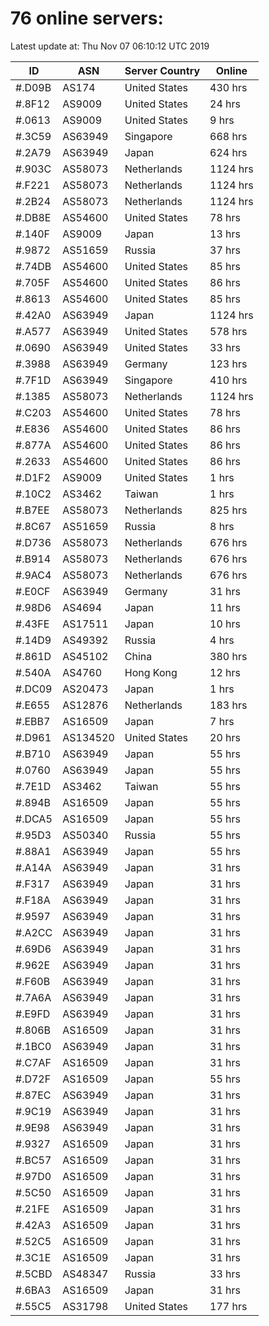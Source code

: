 # 76 online servers:

Latest update at: Thu Nov 07 06:10:12 UTC 2019

| ID | ASN | Server Country | Online |
| -- | --- | -------------- | ------ |
| #.D09B | AS174 | United States | 430 hrs |
| #.8F12 | AS9009 | United States | 24 hrs |
| #.0613 | AS9009 | United States | 9 hrs |
| #.3C59 | AS63949 | Singapore | 668 hrs |
| #.2A79 | AS63949 | Japan | 624 hrs |
| #.903C | AS58073 | Netherlands | 1124 hrs |
| #.F221 | AS58073 | Netherlands | 1124 hrs |
| #.2B24 | AS58073 | Netherlands | 1124 hrs |
| #.DB8E | AS54600 | United States | 78 hrs |
| #.140F | AS9009 | Japan | 13 hrs |
| #.9872 | AS51659 | Russia | 37 hrs |
| #.74DB | AS54600 | United States | 85 hrs |
| #.705F | AS54600 | United States | 86 hrs |
| #.8613 | AS54600 | United States | 85 hrs |
| #.42A0 | AS63949 | Japan | 1124 hrs |
| #.A577 | AS63949 | United States | 578 hrs |
| #.0690 | AS63949 | United States | 33 hrs |
| #.3988 | AS63949 | Germany | 123 hrs |
| #.7F1D | AS63949 | Singapore | 410 hrs |
| #.1385 | AS58073 | Netherlands | 1124 hrs |
| #.C203 | AS54600 | United States | 78 hrs |
| #.E836 | AS54600 | United States | 86 hrs |
| #.877A | AS54600 | United States | 86 hrs |
| #.2633 | AS54600 | United States | 86 hrs |
| #.D1F2 | AS9009 | United States | 1 hrs |
| #.10C2 | AS3462 | Taiwan | 1 hrs |
| #.B7EE | AS58073 | Netherlands | 825 hrs |
| #.8C67 | AS51659 | Russia | 8 hrs |
| #.D736 | AS58073 | Netherlands | 676 hrs |
| #.B914 | AS58073 | Netherlands | 676 hrs |
| #.9AC4 | AS58073 | Netherlands | 676 hrs |
| #.E0CF | AS63949 | Germany | 31 hrs |
| #.98D6 | AS4694 | Japan | 11 hrs |
| #.43FE | AS17511 | Japan | 10 hrs |
| #.14D9 | AS49392 | Russia | 4 hrs |
| #.861D | AS45102 | China | 380 hrs |
| #.540A | AS4760 | Hong Kong | 12 hrs |
| #.DC09 | AS20473 | Japan | 1 hrs |
| #.E655 | AS12876 | Netherlands | 183 hrs |
| #.EBB7 | AS16509 | Japan | 7 hrs |
| #.D961 | AS134520 | United States | 20 hrs |
| #.B710 | AS63949 | Japan | 55 hrs |
| #.0760 | AS63949 | Japan | 55 hrs |
| #.7E1D | AS3462 | Taiwan | 55 hrs |
| #.894B | AS16509 | Japan | 55 hrs |
| #.DCA5 | AS16509 | Japan | 55 hrs |
| #.95D3 | AS50340 | Russia | 55 hrs |
| #.88A1 | AS63949 | Japan | 55 hrs |
| #.A14A | AS63949 | Japan | 31 hrs |
| #.F317 | AS63949 | Japan | 31 hrs |
| #.F18A | AS63949 | Japan | 31 hrs |
| #.9597 | AS63949 | Japan | 31 hrs |
| #.A2CC | AS63949 | Japan | 31 hrs |
| #.69D6 | AS63949 | Japan | 31 hrs |
| #.962E | AS63949 | Japan | 31 hrs |
| #.F60B | AS63949 | Japan | 31 hrs |
| #.7A6A | AS63949 | Japan | 31 hrs |
| #.E9FD | AS63949 | Japan | 31 hrs |
| #.806B | AS16509 | Japan | 31 hrs |
| #.1BC0 | AS63949 | Japan | 31 hrs |
| #.C7AF | AS16509 | Japan | 31 hrs |
| #.D72F | AS16509 | Japan | 55 hrs |
| #.87EC | AS63949 | Japan | 31 hrs |
| #.9C19 | AS63949 | Japan | 31 hrs |
| #.9E98 | AS63949 | Japan | 31 hrs |
| #.9327 | AS16509 | Japan | 31 hrs |
| #.BC57 | AS16509 | Japan | 31 hrs |
| #.97D0 | AS16509 | Japan | 31 hrs |
| #.5C50 | AS16509 | Japan | 31 hrs |
| #.21FE | AS16509 | Japan | 31 hrs |
| #.42A3 | AS16509 | Japan | 31 hrs |
| #.52C5 | AS16509 | Japan | 31 hrs |
| #.3C1E | AS16509 | Japan | 31 hrs |
| #.5CBD | AS48347 | Russia | 33 hrs |
| #.6BA3 | AS16509 | Japan | 31 hrs |
| #.55C5 | AS31798 | United States | 177 hrs |


